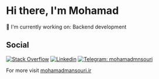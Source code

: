 <h1>Hi there, I'm Mohamad</h1>

🔭 I'm currently working on: Backend development


## Social

[![Stack Overflow](https://img.shields.io/badge/-Stack_Overflow-D64A17?style=flat-square&logo=stack-overflow&logoColor=ffffff)](https://stackoverflow.com/users/11864721/mohamadmansouri)
[![Linkedin](https://img.shields.io/badge/LinkedIn-0077B5?style=flat-square&logo=linkedin&logoColor=white)](https://www.linkedin.com/in/mohammadmansourii/) 
[![Telegram: mohamadmnsouri](https://img.shields.io/badge/-Telegram-2CA5E0?style=flat-square&logo=Telegram&logoColor=white&link=https://www.telegram.me/mohamadmnsouri/)](https://www.telegram.me/mohamadmnsouri/)

For more visit [mohamadmansouri.ir](https://mohamadmansouri.ir)
